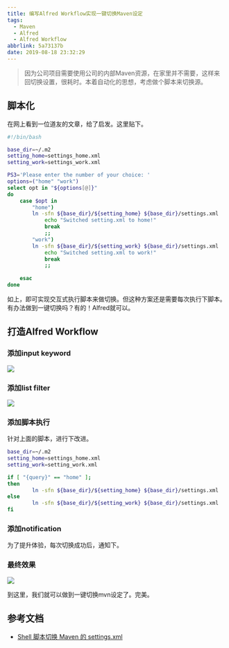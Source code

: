 ```yaml
---
title: 编写Alfred Workflow实现一键切换Maven设定
tags:
  - Maven
  - Alfred
  - Alfred Workflow
abbrlink: 5a73137b
date: 2019-08-18 23:32:29
---
```

> 因为公司项目需要使用公司的内部Maven资源，在家里并不需要，这样来回切换设置，很耗时。本着自动化的思想，考虑做个脚本来切换源。

## 脚本化
在网上看到一位道友的文章，给了启发。这里贴下。

```bash
#!/bin/bash

base_dir=~/.m2
setting_home=settings_home.xml
setting_work=settings_work.xml

PS3='Please enter the number of your choice: '
options=("home" "work")
select opt in "${options[@]}"
do
    case $opt in
        "home")
        ln -sfn ${base_dir}/${setting_home} ${base_dir}/settings.xml
            echo "Switched setting.xml to home!"
            break
            ;;
        "work")
        ln -sfn ${base_dir}/${setting_work} ${base_dir}/settings.xml
            echo "Switched setting.xml to work!"
            break
            ;;
  
    esac
done
```
如上，即可实现交互式执行脚本来做切换。但这种方案还是需要每次执行下脚本。
有办法做到一键切换吗？有的！Alfred就可以。

## 打造Alfred Workflow

###  添加input keyword

![](http://static.1991421.cn/2019-08-18-153917.png)

###  添加list filter

![](http://static.1991421.cn/2019-08-18-154603.png)

###   添加脚本执行

针对上面的脚本，进行下改进。

```bash
base_dir=~/.m2
setting_home=settings_home.xml
setting_work=setting_work.xml

if [ "{query}" == "home" ];
then
        ln -sfn ${base_dir}/${setting_home} ${base_dir}/settings.xml
else
        ln -sfn ${base_dir}/${setting_work} ${base_dir}/settings.xml
fi
```
### 添加notification
为了提升体验，每次切换成功后，通知下。

### 最终效果

![](http://static.1991421.cn/2019-08-18-154741.png)

到这里，我们就可以做到一键切换mvn设定了。完美。

## 参考文档
- [Shell 脚本切换 Maven 的 settings.xml](https://windmt.com/2018/04/13/swith-maven-settings/)

